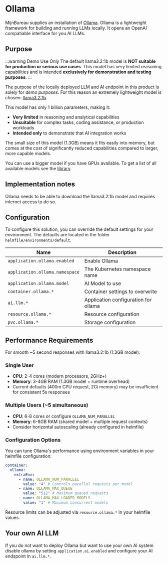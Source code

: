 # Ollama

MijnBureau supplies an installation of [Ollama](https://ollama.com/). Ollama is a lightweight
framework for building and running LLMs locally. It opens an OpenAI compatiable interface for you AI LLMs.

## Purpose

:::warning Demo Use Only
The default llama3.2:1b model is **NOT suitable for production or serious use cases**. This model has very limited reasoning capabilities and is intended **exclusively for demonstration and testing purposes**.
:::

The purpose of the locally deployed LLM and AI endpoint in this product is solely for
_demo purposes_. For this reason an extremely lightweight model is chosen: [llama3.2:1b](https://ollama.com/library/llama3.2:1b).

This model has only 1 billion parameters, making it:

- **Very limited** in reasoning and analytical capabilities
- **Unsuitable** for complex tasks, coding assistance, or production workloads
- **Intended only** to demonstrate that AI integration works

The small size of this model (1.3GB) means it fits easily into memory, but comes at the cost of significantly reduced capabilities compared to larger, more capable models.

You can use a bigger model if you have GPUs available. To get a list of all available models see the [library](https://ollama.com/library).

## Implementation notes

Ollama needs to be able to download the llama3.2:1b model and requires internet access to do so.

## Configuration

To configure this solution, you can override the default settings for your environment. The defaults are
located in the folder `helmfile/environments/default`.

| Name                           | Description                          |
| ------------------------------ | ------------------------------------ |
| `application.ollama.enabled`   | Enable Ollama                        |
| `application.ollama.namespace` | The Kubernetes namespace name        |
| `application.ollama.model`     | AI Model to use                      |
| `container.ollama.*`           | Container settings to overwrite      |
| `ai.llm.*`                     | Application configuration for ollama |
| `resource.ollama.*`            | Resource configuration               |
| `pvc.ollama.*`                 | Storage configuration                |

## Performance Requirements

For smooth ~5 second responses with llama3.2:1b (1.3GB model):

### Single User

- **CPU**: 2-4 cores (modern processors, 2GHz+)
- **Memory**: 3-4GB RAM (1.3GB model + runtime overhead)
- Current defaults (400m CPU request, 2Gi memory) may be insufficient for consistent 5s responses

### Multiple Users (~5 simultaneous)

- **CPU**: 6-8 cores or configure `OLLAMA_NUM_PARALLEL`
- **Memory**: 6-8GB RAM (shared model + multiple request contexts)
- Consider horizontal autoscaling (already configured in helmfile)

### Configuration Options

You can tune Ollama's performance using environment variables in your helmfile configuration:

```yaml
container:
  ollama:
    extraEnv:
      - name: OLLAMA_NUM_PARALLEL
        value: "4" # Controls parallel requests per model
      - name: OLLAMA_MAX_QUEUE
        value: "512" # Maximum queued requests
      - name: OLLAMA_MAX_LOADED_MODELS
        value: "1" # Maximum concurrent models
```

Resource limits can be adjusted via `resource.ollama.*` in your helmfile values.

## Your own AI LLM

If you do not want to deploy Ollama but want to use your own AI system disable ollama by setting `application.ai.enabled` and configure your AI endspoint in `ai.llm.*`.
